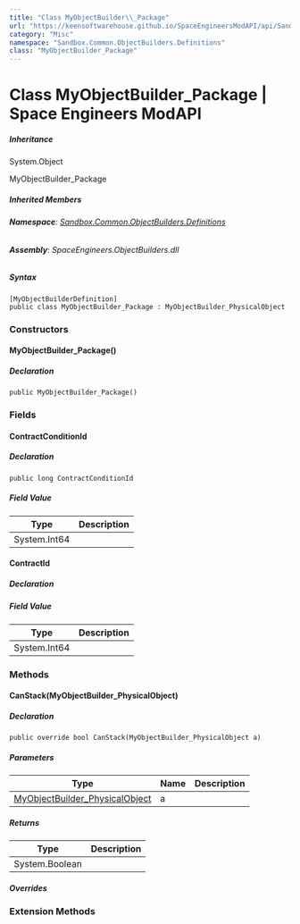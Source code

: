 ```yaml
---
title: "Class MyObjectBuilder\\_Package"
url: "https://keensoftwarehouse.github.io/SpaceEngineersModAPI/api/Sandbox.Common.ObjectBuilders.Definitions.MyObjectBuilder_Package.html"
category: "Misc"
namespace: "Sandbox.Common.ObjectBuilders.Definitions"
class: "MyObjectBuilder_Package"
---
```


# Class MyObjectBuilder\_Package | Space Engineers ModAPI

##### Inheritance

System.Object

MyObjectBuilder\_Package

##### Inherited Members

###### **Namespace**: [Sandbox.Common.ObjectBuilders.Definitions](https://keensoftwarehouse.github.io/SpaceEngineersModAPI/api/Sandbox.Common.ObjectBuilders.Definitions.html)

###### **Assembly**: SpaceEngineers.ObjectBuilders.dll

##### Syntax

```
[MyObjectBuilderDefinition]
public class MyObjectBuilder_Package : MyObjectBuilder_PhysicalObject
```

### Constructors

#### MyObjectBuilder\_Package()

##### Declaration

```
public MyObjectBuilder_Package()
```

### Fields

#### ContractConditionId

##### Declaration

```
public long ContractConditionId
```

##### Field Value

| Type | Description |
| --- | --- |
| System.Int64 |     |

#### ContractId

##### Declaration

##### Field Value

| Type | Description |
| --- | --- |
| System.Int64 |     |

### Methods

#### CanStack(MyObjectBuilder\_PhysicalObject)

##### Declaration

```
public override bool CanStack(MyObjectBuilder_PhysicalObject a)
```

##### Parameters

| Type | Name | Description |
| --- | --- | --- |
| [MyObjectBuilder\_PhysicalObject](https://keensoftwarehouse.github.io/SpaceEngineersModAPI/api/VRage.Game.MyObjectBuilder_PhysicalObject.html) | a   |     |

##### Returns

| Type | Description |
| --- | --- |
| System.Boolean |     |

##### Overrides

### Extension Methods